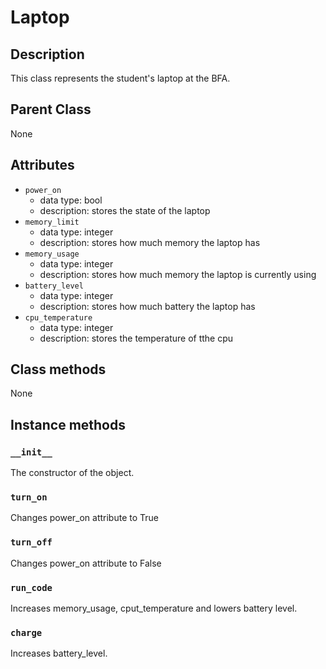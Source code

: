 # Laptop

## Description
This class represents the student's laptop at the BFA.

## Parent Class
None

## Attributes
* ```power_on```
  * data type: bool
  * description: stores the state of the laptop
* ```memory_limit```
  * data type: integer
  * description: stores how much memory the laptop has
* ```memory_usage```
  * data type: integer
  * description: stores how much memory the laptop is currently using
* ```battery_level```
  * data type: integer
  * description: stores how much battery the laptop has
* ```cpu_temperature```
  * data type: integer
  * description: stores the temperature of tthe cpu



## Class methods
None

## Instance methods
### ```__init__```
The constructor of the object.
### ```turn_on```
Changes power_on attribute to True
### ```turn_off```
Changes power_on attribute to False
### ```run_code```
Increases memory_usage, cput_temperature and lowers battery level.
### ```charge```
Increases battery_level.





